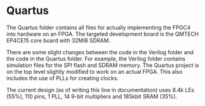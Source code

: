 # Quartus
The Quartus folder contains all files for actually implementing the FPGC4 into hardware on an FPGA. The targeted development board is the QMTECH EP4CE15 core board with 32MiB SDRAM.

There are some slight changes between the code in the Verilog folder and the code in the Quartus folder. For example, the Verilog folder contains simulation files for the SPI flash and SDRAM memory. The Quartus project is on the top level slightly modified to work on an actual FPGA. This also includes the use of PLLs for creating clocks.

The current design (as of writing this line in documentation) uses 8.4k LEs (55%), 110 pins, 1 PLL, 14 9-bit multipliers and 185kbit SRAM (35%).